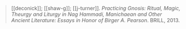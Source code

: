 > [[deconick]]; [[shaw-g]]; [[j-turner]]. *Practicing Gnosis: Ritual, Magic, Theurgy and Liturgy in Nag Hammadi, Manichaean and Other Ancient Literature: Essays in Honor of Birger A. Pearson*. BRILL, 2013.


